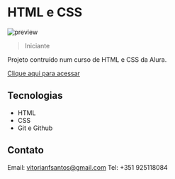 # HTML e CSS

![preview](https://github.com/v1fonseca911/portfolio.curso/assets/113269524/26a5c1cd-b513-4fa4-9d06-168c32685962)

> Iniciante

Projeto contruído num curso de HTML e CSS da Alura.

[Clique aqui para acessar](https://portfolio-curso-alura-nu.vercel.app/)


## Tecnologias

- HTML
- CSS
- Git e Github

## Contato

Email: vitorianfsantos@gmail.com
Tel: +351 925118084

